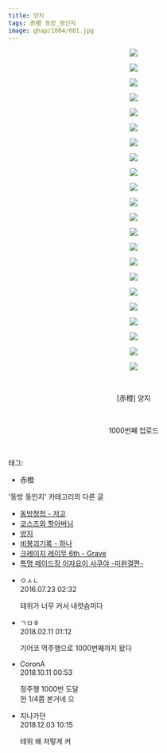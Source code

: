 ```yaml
---
title: 양지
tags: 赤橙 동방_동인지
image: ghap/1004/001.jpg
---
```

<div class="article">
<p style="text-align: center; clear: none; float: none;"><img src="{{ site.nasurl }}/ghap/1004/001.jpg"/></p>
<p style="text-align: center; clear: none; float: none;"><img src="{{ site.nasurl }}/ghap/1004/002.jpg"/></p>
<p style="text-align: center; clear: none; float: none;"><img src="{{ site.nasurl }}/ghap/1004/003.jpg"/></p>
<p style="text-align: center; clear: none; float: none;"><img src="{{ site.nasurl }}/ghap/1004/004.jpg"/></p>
<p style="text-align: center; clear: none; float: none;"><img src="{{ site.nasurl }}/ghap/1004/005.jpg"/></p>
<p style="text-align: center; clear: none; float: none;"><img src="{{ site.nasurl }}/ghap/1004/006.jpg"/></p>
<p style="text-align: center; clear: none; float: none;"><img src="{{ site.nasurl }}/ghap/1004/007.jpg"/></p>
<p style="text-align: center; clear: none; float: none;"><img src="{{ site.nasurl }}/ghap/1004/008.jpg"/></p>
<p style="text-align: center; clear: none; float: none;"><img src="{{ site.nasurl }}/ghap/1004/009.jpg"/></p>
<p style="text-align: center; clear: none; float: none;"><img src="{{ site.nasurl }}/ghap/1004/010.jpg"/></p>
<p style="text-align: center; clear: none; float: none;"><img src="{{ site.nasurl }}/ghap/1004/011.jpg"/></p>
<p style="text-align: center; clear: none; float: none;"><img src="{{ site.nasurl }}/ghap/1004/012.jpg"/></p>
<p style="text-align: center; clear: none; float: none;"><img src="{{ site.nasurl }}/ghap/1004/013.jpg"/></p>
<p style="text-align: center; clear: none; float: none;"><img src="{{ site.nasurl }}/ghap/1004/014.jpg"/></p>
<p style="text-align: center; clear: none; float: none;"><img src="{{ site.nasurl }}/ghap/1004/015.jpg"/></p>
<p style="text-align: center; clear: none; float: none;"><img src="{{ site.nasurl }}/ghap/1004/016.jpg"/></p>
<p style="text-align: center; clear: none; float: none;"><img src="{{ site.nasurl }}/ghap/1004/017.jpg"/></p>
<p style="text-align: center; clear: none; float: none;"><img src="{{ site.nasurl }}/ghap/1004/018.jpg"/></p>
<p style="text-align: center; clear: none; float: none;"><img src="{{ site.nasurl }}/ghap/1004/019.jpg"/></p>
<p style="text-align: center; clear: none; float: none;"><img src="{{ site.nasurl }}/ghap/1004/020.jpg"/></p>
<p style="text-align: center; clear: none; float: none;"><img src="{{ site.nasurl }}/ghap/1004/021.jpg"/></p>
<p style="text-align: center; clear: none; float: none;"><img src="{{ site.nasurl }}/ghap/1004/022.jpg"/></p>
<p style="text-align: center; clear: none; float: none;"><br/></p>
<p style="text-align: center; clear: none; float: none;">[赤橙] 양지</p>
<p style="text-align: center; clear: none; float: none;"><br/></p>
<p style="text-align: center; clear: none; float: none;">1000번째 업로드</p>
<p><br/></p>
</div><div class="tagTrail">
<p>태그: </p>
<ul>
<li>赤橙</li>
</ul>
</div><div class="another">
<p>'동방 동인지' 카테고리의 다른 글</p>
<ul>
<li><a href="/2016-07-22-ghap_1009">동방청첩 - 저고</a></li>
<li><a href="/2016-07-22-ghap_1008">코스즈와 할아버님</a></li>
<li><a href="/2016-07-22-ghap_1004">양지</a></li>
<li><a href="/2016-07-22-ghap_1003">비봉괴기록 - 하나</a></li>
<li><a href="/2016-07-21-ghap_1002">크레이지 레이무 6th - Grave</a></li>
<li><a href="/2016-07-21-ghap_1001">특명 메이드장 이자요이 사쿠야 -미완결편-</a></li>
</ul>
</div><div class="cb_module cb_fluid">
<div class="cb_wrt cb_profile">
<div class="comment">
<ul>
<li class="cb_thumb_off" id="comment14762466">
<div class="cb_comment_area">
<div class="cb_info_area">
<div class="cb_section">
<span class="cb_nick_name">ㅇㅅㄴ</span>
</div>
<div class="cb_section">
<span class="cb_date">2016.07.23 02:32 </span>
</div>
</div>
<div class="cb_dsc_comment">
<p class="cb_dsc">
											테위가 너무 커서 내렷슴미다
										</p>
</div>
</div></li>
<li class="cb_thumb_off" id="comment15197052">
<div class="cb_comment_area">
<div class="cb_info_area">
<div class="cb_section">
<span class="cb_nick_name">ㄱㅁㅎ</span>
</div>
<div class="cb_section">
<span class="cb_date">2018.02.11 01:12 </span>
</div>
</div>
<div class="cb_dsc_comment">
<p class="cb_dsc">
											기어코 역주행으로 1000번째까지 왔다
										</p>
</div>
</div></li>
<li class="cb_thumb_off" id="comment15351501">
<div class="cb_comment_area">
<div class="cb_info_area">
<div class="cb_section">
<span class="cb_nick_name">CoronA</span>
</div>
<div class="cb_section">
<span class="cb_date">2018.10.11 00:53 </span>
</div>
</div>
<div class="cb_dsc_comment">
<p class="cb_dsc">
											정주행 1000번 도달<br/>
한 1/4쯤 본거네 으
										</p>
</div>
</div></li>
<li class="cb_thumb_off" id="comment15381653">
<div class="cb_comment_area">
<div class="cb_info_area">
<div class="cb_section">
<span class="cb_nick_name">지나가던</span>
</div>
<div class="cb_section">
<span class="cb_date">2018.12.03 10:15 </span>
</div>
</div>
<div class="cb_dsc_comment">
<p class="cb_dsc">
											테위 왜 저렇게 커
										</p>
</div>
</div></li>
</ul>
</div>
</div><!-- commentList close -->
</div>